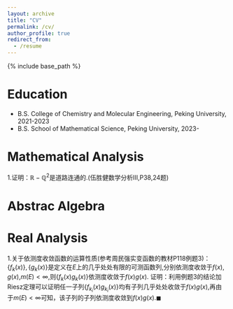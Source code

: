 ```yaml
---
layout: archive
title: "CV"
permalink: /cv/
author_profile: true
redirect_from:
  - /resume
---
```


{% include base_path %}

Education
======
* B.S. College of Chemistry and Molecular Engineering, Peking University, 2021-2023
* B.S. School of Mathematical Science, Peking University, 2023-

Mathematical Analysis
======
1.证明：$\mathbb{R}-\mathbb{Q}^2$是道路连通的.(伍胜健数学分析III,P38,24题)

Abstrac Algebra
======

Real Analysis
======
1.关于依测度收敛函数的运算性质(参考周民强实变函数的教材P118例题3)：
$\{f_k(x)\},\{g_k(x)\}$是定义在$E$上的几乎处处有限的可测函数列,分别依测度收敛于$f(x),g(x)$,$m(E)<\infty$,则$\{f_k(x)g_k(x)\}$依测度收敛于$f(x)g(x)$.
证明：利用例题3的结论加Riesz定理可以证明任一子列$\{f_{k_i}(x)g_{k_i}(x)\}$均有子列几乎处处收敛于$f(x)g(x)$,再由于$m(E)<\infty$可知，该子列的子列依测度收敛到$f(x)g(x)$.$\blacksquare$








